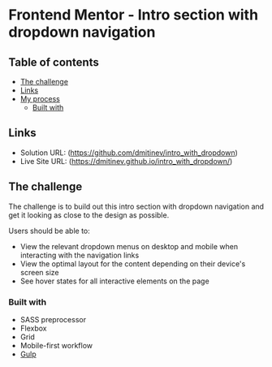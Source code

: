 # Frontend Mentor - Intro section with dropdown navigation

## Table of contents

- [The challenge](#the-challenge)
- [Links](#links)
- [My process](#my-process)
    - [Built with](#built-with)

## Links

- Solution URL: (https://github.com/dmitinev/intro_with_dropdown)
- Live Site URL: (https://dmitinev.github.io/intro_with_dropdown/)

## The challenge

The challenge is to build out this intro section with dropdown navigation and get it looking as close to the design as possible.

Users should be able to:

- View the relevant dropdown menus on desktop and mobile when interacting with the navigation links
- View the optimal layout for the content depending on their device's screen size
- See hover states for all interactive elements on the page


### Built with

- SASS preprocessor
- Flexbox
- Grid
- Mobile-first workflow
- [Gulp](https://gulpjs.com/)

